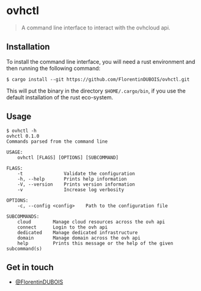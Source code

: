 # ovhctl

> A command line interface to interact with the ovhcloud api.

## Installation

To install the command line interface, you will need a rust environment and then
running the following command:

```shell
$ cargo install --git https://github.com/FlorentinDUBOIS/ovhctl.git
```

This will put the binary in the directory `$HOME/.cargo/bin`, if you use the default
installation of the rust eco-system. 

## Usage

```shell
$ ovhctl -h
ovhctl 0.1.0
Commands parsed from the command line

USAGE:
    ovhctl [FLAGS] [OPTIONS] [SUBCOMMAND]

FLAGS:
    -t               Validate the configuration
    -h, --help       Prints help information
    -V, --version    Prints version information
    -v               Increase log verbosity

OPTIONS:
    -c, --config <config>    Path to the configuration file

SUBCOMMANDS:
    cloud        Manage cloud resources across the ovh api
    connect      Login to the ovh api
    dedicated    Manage dedicated infrastructure
    domain       Manage domain across the ovh api
    help         Prints this message or the help of the given subcommand(s)
```

## Get in touch

- [@FlorentinDUBOIS](https://twitter.com/FlorentinDUBOIS)
